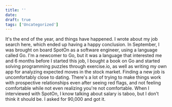 ```yaml
---
title: ''
date: 
draft: true
tags: ['Uncategorized']
---
```


It's the end of the year, and things have happened. I wrote about my job search here, which ended up having a happy conclusion. In September, I was brought on board SpotOn as a software engineer, using a language called Go. I'm a newcomer to Go, but it was a language that interested me and 6 months before I started this job, I bought a book on Go and started solving programming puzzles through exercise.io, as well as writing my own app for analyzing expected moves in the stock market. Finding a new job is uncomfortably close to dating. There's a lot of trying to make things work with prospective relationships even after seeing red flags, and not feeling comfortable while not even realizing you're not comfortable. When I interviewed with SpotOn, I know talking about salary is taboo, but I don't think it should be. I asked for 90,000 and got it.